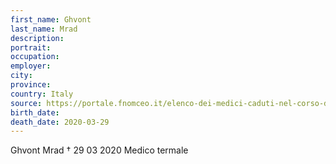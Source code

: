 ```yaml
---
first_name: Ghvont
last_name: Mrad
description: 
portrait: 
occupation: 
employer: 
city: 
province: 
country: Italy
source: https://portale.fnomceo.it/elenco-dei-medici-caduti-nel-corso-dellepidemia-di-covid-19/
birth_date: 
death_date: 2020-03-29
---
```


Ghvont Mrad † 29 03 2020
Medico termale